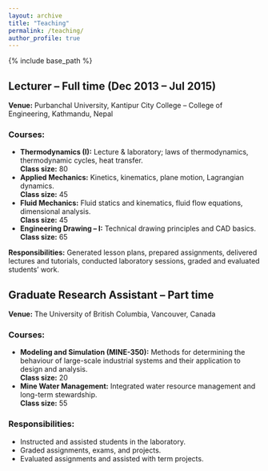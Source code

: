 ```yaml
---
layout: archive
title: "Teaching"
permalink: /teaching/
author_profile: true
---
```


{% include base_path %}

<article class="teaching-entry">
  <h2>Lecturer – Full time (Dec 2013 – Jul 2015)</h2>
  <p><strong>Venue:</strong> Purbanchal University, Kantipur City College – College of Engineering, Kathmandu, Nepal</p>
  <h3>Courses:</h3>
  <ul>
    <li>
      <strong>Thermodynamics (I):</strong> Lecture & laboratory; laws of thermodynamics, thermodynamic cycles, heat transfer.  
      <br><strong>Class size:</strong> 80
    </li>
    <li>
      <strong>Applied Mechanics:</strong> Kinetics, kinematics, plane motion, Lagrangian dynamics.  
      <br><strong>Class size:</strong> 45
    </li>
    <li>
      <strong>Fluid Mechanics:</strong> Fluid statics and kinematics, fluid flow equations, dimensional analysis.  
      <br><strong>Class size:</strong> 45
    </li>
    <li>
      <strong>Engineering Drawing – I:</strong> Technical drawing principles and CAD basics.  
      <br><strong>Class size:</strong> 65
    </li>
  </ul>
  <p><strong>Responsibilities:</strong> Generated lesson plans, prepared assignments, delivered lectures and tutorials, conducted laboratory sessions, graded and evaluated students’ work.</p>
</article>

<article class="teaching-entry">
  <h2>Graduate Research Assistant – Part time</h2>
  <p><strong>Venue:</strong> The University of British Columbia, Vancouver, Canada</p>
  <h3>Courses:</h3>
  <ul>
    <li>
      <strong>Modeling and Simulation (MINE-350):</strong> Methods for determining the behaviour of large-scale industrial systems and their application to design and analysis.  
      <br><strong>Class size:</strong> 20
    </li>
    <li>
      <strong>Mine Water Management:</strong> Integrated water resource management and long-term stewardship.  
      <br><strong>Class size:</strong> 55
    </li>
  </ul>
  <h3>Responsibilities:</h3>
  <ul>
    <li>Instructed and assisted students in the laboratory.</li>
    <li>Graded assignments, exams, and projects.</li>
    <li>Evaluated assignments and assisted with term projects.</li>
  </ul>
</article>
